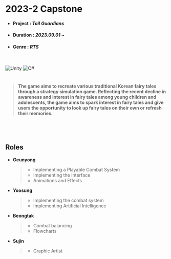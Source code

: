 # 2023-2 Capstone

- #### Project : *Tail Guardians*
- #### Duration : *2023.09.01* ~
- #### Genre : *RTS*


</br>

![Unity](https://img.shields.io/badge/unity-%23000000.svg?style=for-the-badge&logo=unity&logoColor=white) ![C#](https://img.shields.io/badge/c%23-%23239120.svg?style=for-the-badge&logo=c-sharp&logoColor=white)


#

> **The game aims to recreate various traditional Korean fairy tales through a strategy simulation game. Reflecting the recent decline in awareness and interest in fairy tales among young children and adolescents, the game aims to spark interest in fairy tales and give users the opportunity to look up fairy tales on their own or refresh their memories.**

#

</br>




## Roles

- **Geunyong**
  
   >- Implementing a Playable Combat System
   >- Implementing the Interface
   >- Animations and Effects

- **Yoosung**
  
  >- Implementing the combat system
  >- Implementing Artificial Intelligence


- **Beongtak**
  
  >- Combat balancing
  >- Flowcharts

- **Sujin**
  
  >- Graphic Artist
